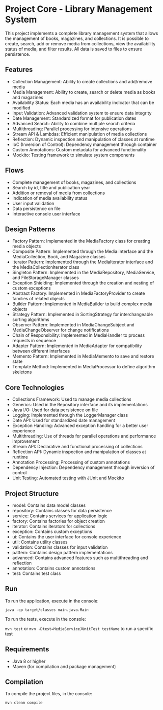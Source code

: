 # Project Core - Library Management System

This project implements a complete library management system that allows the management of books, magazines, and collections. It is possible to create, search, add or remove media from collections, view the availability status of media, and filter results. All data is saved to files to ensure persistence.

## Features

- Collection Management: Ability to create collections and add/remove media
- Media Management: Ability to create, search or delete media as books and magazines
- Availability Status: Each media has an availability indicator that can be modified
- Input Validation: Advanced validation system to ensure data integrity
- Date Management: Standardized format for publication dates
- Advanced Search: Ability to combine multiple search criteria
- Multithreading: Parallel processing for intensive operations
- Stream API & Lambdas: Efficient manipulation of media collections
- Reflection: Dynamic inspection and manipulation of classes at runtime
- IoC (Inversion of Control): Dependency management through container
- Custom Annotations: Custom metadata for advanced functionality
- Mockito: Testing framework to simulate system components

## Flows

- Complete management of books, magazines, and collections
- Search by id, title and publication year
- Addition or removal of media from collections
- Indication of media availability status
- User input validation
- Data persistence on file
- Interactive console user interface

## Design Patterns

- Factory Pattern: Implemented in the MediaFactory class for creating media objects
- Composite Pattern: Implemented through the Media interface and the MediaCollection, Book, and Magazine classes
- Iterator Pattern: Implemented through the MediaIterator interface and the MediaCollectionIterator class
- Singleton Pattern: Implemented in the MediaRepository, MediaService, and FileStorageManager classes
- Exception Shielding: Implemented through the creation and nesting of custom exceptions
- Abstract Factory: Implemented in MediaFactoryProvider to create families of related objects
- Builder Pattern: Implemented in MediaBuilder to build complex media objects
- Strategy Pattern: Implemented in SortingStrategy for interchangeable sorting algorithms
- Observer Pattern: Implemented in MediaChangeSubject and MediaChangeObserver for change notifications
- Chain of Responsibility: Implemented in MediaHandler to process requests in sequence
- Adapter Pattern: Implemented in MediaAdapter for compatibility between different interfaces
- Memento Pattern: Implemented in MediaMemento to save and restore state
- Template Method: Implemented in MediaProcessor to define algorithm skeletons

## Core Technologies

- Collections Framework: Used to manage media collections
- Generics: Used in the Repository interface and its implementations
- Java I/O: Used for data persistence on file
- Logging: Implemented through the LoggerManager class
- Date API: Used for standardized date management
- Exception Handling: Advanced exception handling for a better user experience
- Multithreading: Use of threads for parallel operations and performance improvement
- Stream API: Declarative and functional processing of collections
- Reflection API: Dynamic inspection and manipulation of classes at runtime
- Annotation Processing: Processing of custom annotations
- Dependency Injection: Dependency management through inversion of control
- Unit Testing: Automated testing with JUnit and Mockito

## Project Structure

- model: Contains data model classes
- repository: Contains classes for data persistence
- service: Contains services for application logic
- factory: Contains factories for object creation
- iterator: Contains iterators for collections
- exception: Contains custom exceptions
- ui: Contains the user interface for console experience
- util: Contains utility classes
- validation: Contains classes for input validation
- pattern: Contains design pattern implementations
- advanced: Contains advanced features such as multithreading and reflection
- annotation: Contains custom annotations
- test: Contains test class

## Run

To run the application, execute in the console:

`java -cp target/classes main.java.Main`

To run the tests, execute in the console:

`mvn test` or `mvn -Dtest=MediaServiceJUnitTest testName` to run a specific test

## Requirements

- Java 8 or higher
- Maven (for compilation and package management)

## Compilation

To compile the project files, in the console:

`mvn clean compile`
